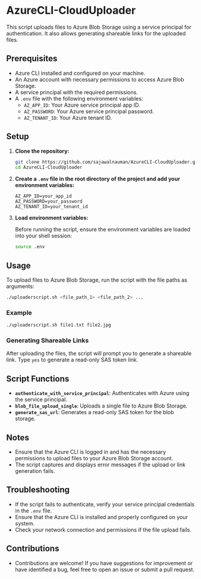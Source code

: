 # AzureCLI-CloudUploader

This script uploads files to Azure Blob Storage using a service principal for authentication. It also allows generating shareable links for the uploaded files.

## Prerequisites

- Azure CLI installed and configured on your machine.
- An Azure account with necessary permissions to access Azure Blob Storage.
- A service principal with the required permissions.
- A `.env` file with the following environment variables:
  - `AZ_APP_ID`: Your Azure service principal app ID.
  - `AZ_PASSWORD`: Your Azure service principal password.
  - `AZ_TENANT_ID`: Your Azure tenant ID.

## Setup

1. **Clone the repository:**

    ```bash
    git clone https://github.com/sajawalnauman/AzureCLI-CloudUploader.git
    cd AzureCLI-CloudUploader
    ```

2. **Create a `.env` file in the root directory of the project and add your environment variables:**

    ```plaintext
    AZ_APP_ID=your_app_id
    AZ_PASSWORD=your_password
    AZ_TENANT_ID=your_tenant_id
    ```

3. **Load environment variables:**

    Before running the script, ensure the environment variables are loaded into your shell session:

    ```bash
    source .env
    ```

## Usage

To upload files to Azure Blob Storage, run the script with the file paths as arguments:

```bash
./uploaderscript.sh <file_path_1> <file_path_2> ...
```

### Example

```bash
./uploaderscript.sh file1.txt file2.jpg
```

### Generating Shareable Links

After uploading the files, the script will prompt you to generate a shareable link. Type `yes` to generate a read-only SAS token link.

## Script Functions

- **`authenticate_with_service_principal`**: Authenticates with Azure using the service principal.
- **`blob_file_upload_single`**: Uploads a single file to Azure Blob Storage.
- **`generate_sas_url`**: Generates a read-only SAS token for the blob storage.

## Notes

- Ensure that the Azure CLI is logged in and has the necessary permissions to upload files to your Azure Blob Storage account.
- The script captures and displays error messages if the upload or link generation fails.

## Troubleshooting

- If the script fails to authenticate, verify your service principal credentials in the `.env` file.
- Ensure that the Azure CLI is installed and properly configured on your system.
- Check your network connection and permissions if the file upload fails.

## Contributions
- Contributions are welcome! If you have suggestions for improvement or have identified a bug, feel free to open an issue or submit a pull request.
